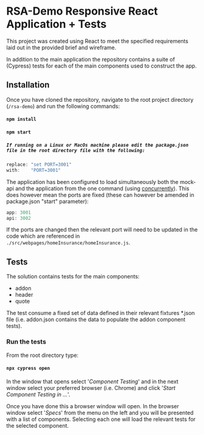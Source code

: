 # RSA-Demo Responsive React Application + Tests

This project was created using React to meet the specified requirements laid out in the provided brief and wireframe.

In addition to the main application the repository contains a suite of (Cypress) tests for each of the main components used to construct the app.

## Installation

Once you have cloned the repository, navigate to the root project directory (`/rsa-demo`) and run the following commands:

#### `npm install`
#### `npm start`

##### `If running on a Linux or MacOs machine please edit the package.json file in the root directory file with the following:`

```haskell
replace: "set PORT=3001"
with:    "PORT=3001"
```

The application has been configured to load simultaneously both the mock-api and the application from the one command (using [concurrently](https://www.npmjs.com/package/concurrently)). This does however mean the ports are fixed (these can however be amended in package.json "start" parameter):

```haskell
app: 3001
api: 3002
```

If the ports are changed then the relevant port will need to be updated in the code which are referenced in `./src/webpages/homeInsurance/homeInsurance.js`.

## Tests

The solution contains tests for the main components:

- addon
- header
- quote

The test consume a fixed set of data defined in their relevant fixtures *.json file (i.e. addon.json contains the data to populate the addon component tests).

### Run the tests

From the root directory type:

#### `npx cypress open`

In the window that opens select '*Component Testing*' and in the next window select your preferred browser (i.e. Chrome) and click '*Start Component Testing in ...*'.

Once you have done this a browser window will open. In the browser window select '*Specs*' from the menu on the left and you will be presented with a list of components. Selecting each one will load the relevant tests for the selected component.
